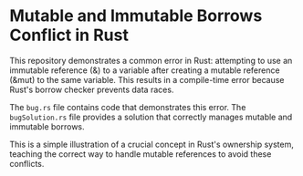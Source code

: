# Mutable and Immutable Borrows Conflict in Rust

This repository demonstrates a common error in Rust: attempting to use an immutable reference (&) to a variable after creating a mutable reference (&mut) to the same variable.  This results in a compile-time error because Rust's borrow checker prevents data races.

The `bug.rs` file contains code that demonstrates this error. The `bugSolution.rs` file provides a solution that correctly manages mutable and immutable borrows.

This is a simple illustration of a crucial concept in Rust's ownership system, teaching the correct way to handle mutable references to avoid these conflicts.